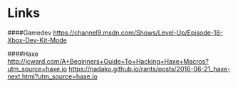 Links
=====

####Gamedev
https://channel9.msdn.com/Shows/Level-Up/Episode-18-Xbox-Dev-Kit-Mode

####Haxe
http://jcward.com/A+Beginners+Guide+To+Hacking+Haxe+Macros?utm_source=haxe.io
https://nadako.github.io/rants/posts/2016-06-21_haxe-next.html?utm_source=haxe.io
